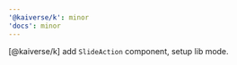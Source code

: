 ```yaml
---
'@kaiverse/k': minor
'docs': minor
---
```


[@kaiverse/k] add `SlideAction` component, setup lib mode.
